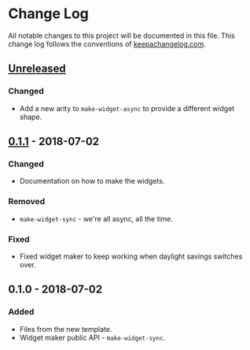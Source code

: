 # Change Log
All notable changes to this project will be documented in this file. This change log follows the conventions of [keepachangelog.com](http://keepachangelog.com/).

## [Unreleased][unreleased]
### Changed
- Add a new arity to `make-widget-async` to provide a different widget shape.

## [0.1.1] - 2018-07-02
### Changed
- Documentation on how to make the widgets.

### Removed
- `make-widget-sync` - we're all async, all the time.

### Fixed
- Fixed widget maker to keep working when daylight savings switches over.

## 0.1.0 - 2018-07-02
### Added
- Files from the new template.
- Widget maker public API - `make-widget-sync`.

[unreleased]: https://github.com/your-name/lein-teamcity-report/compare/0.1.1...HEAD
[0.1.1]: https://github.com/your-name/lein-teamcity-report/compare/0.1.0...0.1.1
